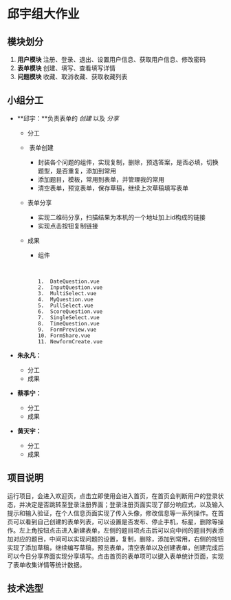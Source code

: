 # **邱宇组大作业**

## 模块划分

1. **用户模块** 注册、登录、退出、设置用户信息、获取用户信息、修改密码
2. **表单模块** 创建、填写、查看填写详情
3. **问题模块** 收藏、取消收藏、获取收藏列表

## 小组分工

- **邱宇：**负责表单的 *创建* 以及 *分享*

  -    分工

    - ​	表单创建
      - 封装各个问题的组件，实现复制，删除，预选答案，是否必填，切换题型，是否重复，添加到常用
      - 添加题目，模板，常用到表单，并管理我的常用
      - 清空表单，预览表单，保存草稿，继续上次草稿填写表单
    - 表单分享
      - 实现二维码分享，扫描结果为本机的一个地址加上id构成的链接
      - 实现点击按钮复制链接

  - 成果

    - 组件

      ​			

      ```vue
      1.  DateQuestion.vue
      2.  InputQuestion.vue
      3.  MultiSelect.vue
      4.  MyQuestion.vue
      5.  PullSelect.vue
      6.  ScoreQuestion.vue
      7.  SingleSelect.vue
      8.  TimeQuestion.vue
      9.  FormPreview.vue
      10. FormShare.vue
      11. NewformCreate.vue
      ```

- **朱永凡：**

  - 分工
  - 成果

- **蔡季宁：**

  - 分工
  - 成果

- **黄天宇：**

  - 分工
  - 成果



## 项目说明

运行项目，会进入欢迎页，点击立即使用会进入首页，在首页会判断用户的登录状态，并决定是否跳转至登录注册界面；登录注册页面实现了部分响应式，以及输入提示和输入验证，在个人信息页面实现了传入头像，修改信息等一系列操作。在首页可以看到自己创建的表单列表，可以设置是否发布、停止手机，标星，删除等操作。左上角按钮点击进入新建表单，左侧的题目项点击后可以向中间的题目列表添加对应的题目，中间可以实现问题的设置，复制，删除，添加到常用，右侧的按钮实现了添加草稿，继续编写草稿，预览表单，清空表单以及创建表单，创建完成后可以今日分享界面实现分享填写。点击首页的表单项可以键入表单统计页面，实现了表单收集详情等统计数据。

## 技术选型

